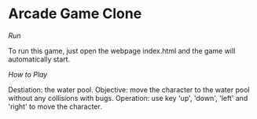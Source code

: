 **Arcade Game Clone**
===============================

*Run*

To run this game, just open the webpage index.html and the game will automatically start.

*How to Play*

Destiation: the water pool. Objective: move the character to the water pool without any collisions with bugs. Operation: use key 'up', 'down', 'left' and 'right' to move the character.